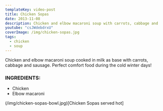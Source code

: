 ```yaml
---
templateKey: video-post
title: Chicken Sopas
date: 2013-11-08
description: Chicken and elbow macaroni soup with carrots, cabbage and sausage
youtube: "csJWdebdrxU"
coverImage: /img/chicken-sopas.jpg
tags:
  - chicken
  - soup
---
```


Chicken and elbow macaroni soup cooked in milk as base with carrots, cabbage and sausage. Perfect comfort food during the cold winter days!

### INGREDIENTS:
* Chicken
* Elbow macaroni

(/img/chicken-sopas-bowl.jpg)[Chicken Sopas served hot]


